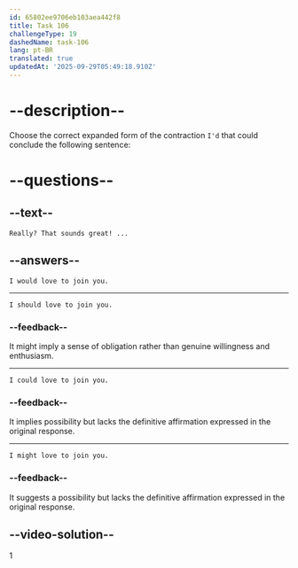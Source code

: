 ```yaml
---
id: 65802ee9706eb103aea442f8
title: Task 106
challengeType: 19
dashedName: task-106
lang: pt-BR
translated: true
updatedAt: '2025-09-29T05:49:18.910Z'
---
```


# --description--

Choose the correct expanded form of the contraction `I'd` that could conclude the following sentence:

# --questions--

## --text--

`Really? That sounds great! ...`

## --answers--

`I would love to join you.`

---

`I should love to join you.`

### --feedback--

It might imply a sense of obligation rather than genuine willingness and enthusiasm.

---

`I could love to join you.`

### --feedback--

It implies possibility but lacks the definitive affirmation expressed in the original response.

---

`I might love to join you.`

### --feedback--

It suggests a possibility but lacks the definitive affirmation expressed in the original response.

## --video-solution--

1

